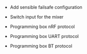 * Add sensible failsafe configuration

* Switch input for the mixer

* Programming box nRF protocol
* Programming box UART protocol
* Programming box BT protocol
